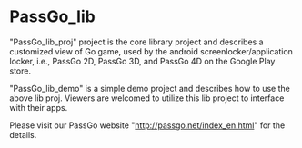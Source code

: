 # PassGo_lib
"PassGo_lib_proj" project is the core library project and describes a customized view of Go game, used by the android screenlocker/application locker, i.e., PassGo 2D, PassGo 3D, and PassGo 4D on the Google Play store.

"PassGo_lib_demo" is a simple demo project and describes how to use the above lib proj. Viewers are welcomed to utilize this lib project to interface with their apps.

Please visit our PassGo website "http://passgo.net/index_en.html" for the details.
